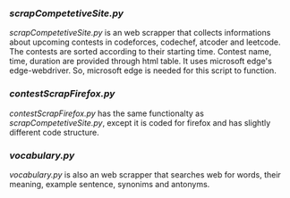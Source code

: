 ### *scrapCompetetiveSite.py*
*scrapCompetetiveSite.py* is an web scrapper that collects informations about upcoming contests in codeforces, codechef, atcoder and leetcode. The contests are sorted according to their starting time. Contest name, time, duration are provided through html table. It uses microsoft edge's edge-webdriver. So, microsoft edge is needed for this script to function.

### *contestScrapFirefox.py*
*contestScrapFirefox.py* has the same functionalty as *scrapCompetetiveSite.py*, except it is coded for firefox and has slightly different code structure.

### *vocabulary.py*
*vocabulary.py* is also an web scrapper that searches web for words, their meaning, example sentence, synonims and antonyms.
